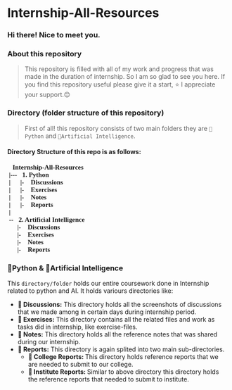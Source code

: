 # Internship-All-Resources

### Hi there! Nice to meet you.

### About this repository
> This repository is filled with all of my work and progress that was made in the duration of internship. So I am so glad to see you here. If you find this repository useful please give it a start, ⭐ I appreciate your support.😊

### Directory (folder structure of this repository)
> First of all! this repository consists of two main folders they are `📁Python` and `📁Artificial Intelligence`.

#### Directory Structure of this repo is as follows:
<pre style="font-family: 'Consolas'; font-size: 15px; font-weight: bolder;">
📁Internship-All-Resources
 |---📁1. Python
 |      |- 📁Discussions
 |      |- 📁Exercises
 |      |- 📁Notes
 |      |- 📁Reports
 |
 --📁2. Artificial Intelligence
      |- 📁Discussions
      |- 📁Exercises
      |- 📁Notes
      |- 📁Reports
</pre>

### 📁Python & 📁Artificial Intelligence
This `directory/folder` holds our entire coursework done in Internship related to python and AI.
It holds variours directories like:
- <B>📁 Discussions:</B> This directory holds all the screenshots of discussions that we made among in certain days during internship period.
- <B>📁 Exercises:</B> This directory contains all the related files and work as tasks did in internship, like exercise-files.
- <B>📁 Notes:</B> This directory holds all the reference notes that was shared during our internship.
- <B>📁 Reports:</B> This directory is again splited into two main sub-directories.
    - <B>📁 College Reports: </B> This directory holds reference reports that we are needed to submit to our college. 
    - <B>📁 Institute Reports: </B> Similar to above directory this directory holds the reference reports that needed to submit to institute.